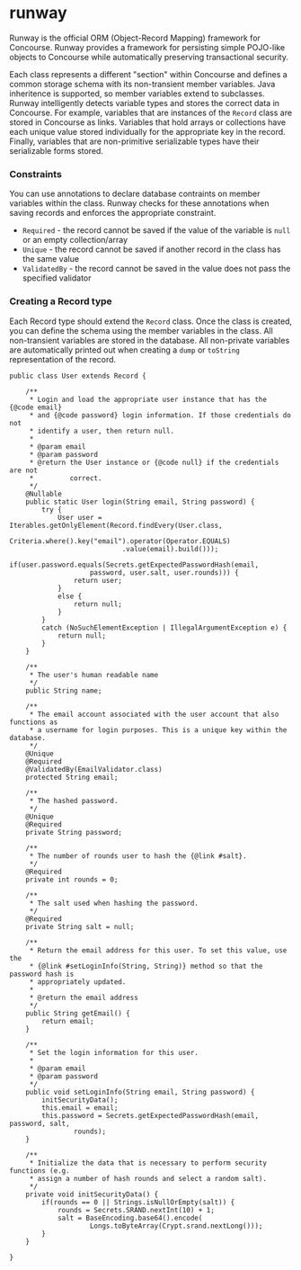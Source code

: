 runway
======

Runway is the official ORM (Object-Record Mapping) framework for Concourse. Runway provides a framework for persisting simple POJO-like objects to Concourse while automatically preserving transactional security.

Each class represents a different "section" within Concourse and defines a common storage schema with its non-transient member variables. Java inheritence is supported, so member variables extend to subclasses. Runway intelligently detects variable types and stores the correct data in Concourse. For example, variables that are instances of the `Record` class are stored in Concourse as links. Variables that hold arrays or collections have each unique value stored individually for the appropriate key in the record. Finally, variables that are non-primitive serializable types have their serializable forms stored.

### Constraints
You can use annotations to declare database contraints on member variables within the class. Runway checks for these annotations when saving records and enforces the appropriate constraint.
  * `Required` - the record cannot be saved if the value of the variable is `null` or an empty collection/array
  * `Unique` - the record cannot be saved if another record in the class has the same value
  * `ValidatedBy` - the record cannot be saved in the value does not pass the specified validator

### Creating a Record type
Each Record type should extend the `Record` class. Once the class is created, you can define the schema using the member variables in the class. All non-transient variables are stored in the database. All non-private variables are automatically printed out when creating a `dump` or `toString` representation of the record.

```
public class User extends Record {

    /**
     * Login and load the appropriate user instance that has the {@code email}
     * and {@code password} login information. If those credentials do not
     * identify a user, then return null.
     * 
     * @param email
     * @param password
     * @return the User instance or {@code null} if the credentials are not
     *         correct.
     */
    @Nullable
    public static User login(String email, String password) {
        try {
            User user = Iterables.getOnlyElement(Record.findEvery(User.class,
                    Criteria.where().key("email").operator(Operator.EQUALS)
                            .value(email).build()));
            if(user.password.equals(Secrets.getExpectedPasswordHash(email,
                    password, user.salt, user.rounds))) {
                return user;
            }
            else {
                return null;
            }
        }
        catch (NoSuchElementException | IllegalArgumentException e) {
            return null;
        }
    }

    /**
     * The user's human readable name
     */
    public String name;

    /**
     * The email account associated with the user account that also functions as
     * a username for login purposes. This is a unique key within the database.
     */
    @Unique
    @Required
    @ValidatedBy(EmailValidator.class)
    protected String email;

    /**
     * The hashed password.
     */
    @Unique
    @Required
    private String password;

    /**
     * The number of rounds user to hash the {@link #salt}.
     */
    @Required
    private int rounds = 0;

    /**
     * The salt used when hashing the password.
     */
    @Required
    private String salt = null;

    /**
     * Return the email address for this user. To set this value, use the
     * {@link #setLoginInfo(String, String)} method so that the password hash is
     * appropriately updated.
     * 
     * @return the email address
     */
    public String getEmail() {
        return email;
    }

    /**
     * Set the login information for this user.
     * 
     * @param email
     * @param password
     */
    public void setLoginInfo(String email, String password) {
        initSecurityData();
        this.email = email;
        this.password = Secrets.getExpectedPasswordHash(email, password, salt,
                rounds);
    }

    /**
     * Initialize the data that is necessary to perform security functions (e.g.
     * assign a number of hash rounds and select a random salt).
     */
    private void initSecurityData() {
        if(rounds == 0 || Strings.isNullOrEmpty(salt)) {
            rounds = Secrets.SRAND.nextInt(10) + 1;
            salt = BaseEncoding.base64().encode(
                    Longs.toByteArray(Crypt.srand.nextLong()));
        }
    }

}
```
